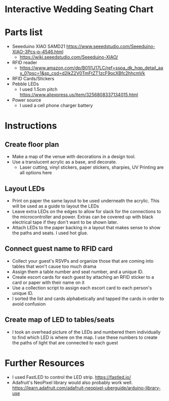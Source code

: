 # Interactive Wedding Seating Chart

# Parts list
- Seeeduino XIAO SAMD21 https://www.seeedstudio.com/Seeeduino-XIAO-3Pcs-p-4546.html
  - https://wiki.seeedstudio.com/Seeeduino-XIAO/
- RFID reader
  - https://www.amazon.com/dp/B01I1J17LC/ref=sspa_dk_hqp_detail_aax_0?psc=1&sp_csd=d2lkZ2V0TmFtZT1zcF9ocXBfc2hhcmVk
- RFID Cards/Stickers
- Pebble LEDs
  - I used 1.5cm pitch https://www.aliexpress.us/item/3256808337134015.html
- Power source
  - I used a cell phone charger battery
 
# Instructions
## Create floor plan
- Make a map of the venue with decorations in a design tool.
- Use a translucent acrylic as a base, and decorate.
  - Laser cutting, vinyl stickers, paper stickers, sharpies, UV Printing are all options here
## Layout LEDs
  - Print on paper the same layout to be used underneath the acrylic. This will be used as a guide to layout the LEDs
  - Leave extra LEDs on the edges to allow for slack for the connections to the microcontroller and power. Extras can be covered up with black electrical tape if they don't want to be shown later.
  - Attach LEDs to the paper backing in a layout that makes sense to show the paths and seats. I used hot glue.
## Connect guest name to RFID card
- Collect your guest's RSVPs and organize those that are coming into tables that won't cause too much drama
- Assign them a table number and seat number, and a unique ID.
- Create escort cards for each guest by attaching an RFID sticker to a card or paper with their name on it
- Use a collection script to assign each escort card to each person's unique ID.
-   I sorted the list and cards alphabetically and tapped the cards in order to avoid confusion
## Create map of LED to tables/seats
- I took an overhead picture of the LEDs and numbered them individually to find which LED is where on the map. I use these numbers to create the paths of light that are connected to each guest
 
# Further Resources
- I used FastLED to control the LED strip. https://fastled.io/
- Adafruit's NeoPixel library would also probably work well. https://learn.adafruit.com/adafruit-neopixel-uberguide/arduino-library-use
